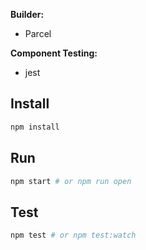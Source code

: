 **Builder:**
- Parcel

**Component Testing:**
- jest


## Install
```sh
npm install
```

## Run
```sh
npm start # or npm run open
```
## Test
```sh
npm test # or npm test:watch
```
